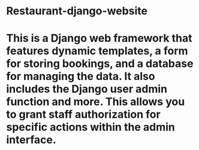 # Restaurant-django-website
# This is a Django web framework that features dynamic templates, a form for storing bookings, and a database for managing the data. It also includes the Django user admin function and more. This allows you to grant staff authorization for specific actions within the admin interface.
